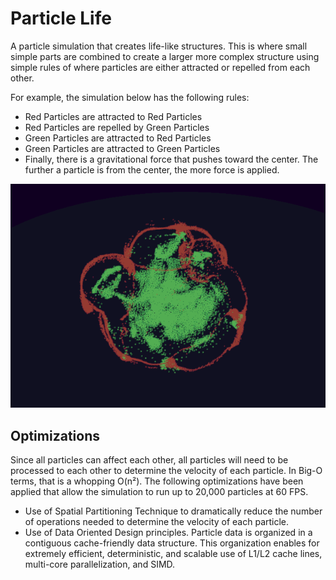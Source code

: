 # Particle Life

A particle simulation that creates life-like structures. This is where small simple parts are combined to create a larger more complex structure using simple rules of where particles are either attracted or repelled from each other.

For example, the simulation below has the following rules:
- Red Particles are attracted to Red Particles
- Red Particles are repelled by Green Particles
- Green Particles are attracted to Red Particles
- Green Particles are attracted to Green Particles
- Finally, there is a gravitational force that pushes toward the center. The further a particle is from the center, the more force is applied.

![Screenshot](sample.gif)

## Optimizations

Since all particles can affect each other, all particles will need to be processed to each other to determine the velocity of each particle. In Big-O terms, that is a whopping O(n²). The following optimizations have been applied that allow the simulation to run up to 20,000 particles at 60 FPS.
- Use of Spatial Partitioning Technique to dramatically reduce the number of operations needed to determine the velocity of each particle.
- Use of Data Oriented Design principles. Particle data is organized in a contiguous cache-friendly data structure. This organization enables for extremely efficient, deterministic, and scalable use of L1/L2 cache lines, multi-core parallelization, and SIMD.